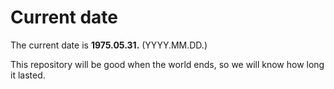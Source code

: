 # Current date

The current date is **1975.05.31.** (YYYY.MM.DD.)

This repository will be good when the world ends, so we will know how long it lasted.